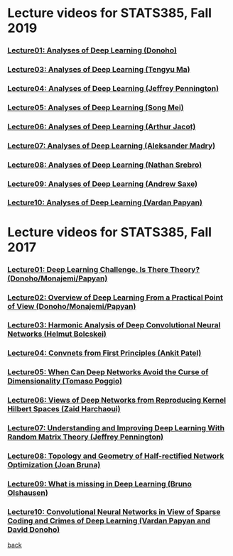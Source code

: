 
# Lecture videos for STATS385, Fall 2019


### [Lecture01: Analyses of Deep Learning (Donoho)]( https://www.youtube.com/watch?v=uEg2Asp2EJo&feature=youtu.be)
### [Lecture03: Analyses of Deep Learning (Tengyu Ma)]( https://www.youtube.com/watch?v=neN9Y7A4Ul0&feature=youtu.be)
### [Lecture04: Analyses of Deep Learning (Jeffrey Pennington)]( https://www.youtube.com/watch?v=dd2LmaDpUas&feature=youtu.be)
### [Lecture05: Analyses of Deep Learning (Song Mei)](https://www.youtube.com/watch?v=7vHr7f3byLc&feature=youtu.be)
### [Lecture06: Analyses of Deep Learning (Arthur Jacot)](https://www.youtube.com/watch?v=GLKY8Zh1VzY&feature=youtu.be)
### [Lecture07: Analyses of Deep Learning (Aleksander Madry)](https://www.youtube.com/watch?v=udrKgIE4cY0&feature=youtu.be)
### [Lecture08: Analyses of Deep Learning (Nathan Srebro)](https://www.youtube.com/watch?v=F9172atHmRs&feature=youtu.be)
### [Lecture09: Analyses of Deep Learning (Andrew Saxe)](https://www.youtube.com/watch?v=tsOpYO8o9gA&feature=youtu.be)
### [Lecture10: Analyses of Deep Learning (Vardan Papyan)](https://www.youtube.com/watch?v=DzWLllhLQjw&feature=youtu.be)




# Lecture videos for STATS385, Fall 2017


### [Lecture01: Deep Learning Challenge. Is There Theory? (Donoho/Monajemi/Papyan)]( https://www.youtube.com/watch?v=KrTqxmS1-L4)

### [Lecture02: Overview of Deep Learning From a Practical Point of View (Donoho/Monajemi/Papyan)](https://www.youtube.com/watch?v=VsBFt_-h5QA)

### [Lecture03: Harmonic Analysis of Deep Convolutional Neural Networks (Helmut Bolcskei)](https://www.youtube.com/watch?v=oCohnBbmpLA)

### [Lecture04: Convnets from First Principles (Ankit Patel)](https://www.youtube.com/watch?v=uIVPo5eyhE0&feature=youtu.be)

### [Lecture05: When Can Deep Networks Avoid the Curse of Dimensionality (Tomaso Poggio)](https://www.youtube.com/watch?v=4yLCuZnhkdI&feature=youtu.be)

### [Lecture06: Views of Deep Networks from Reproducing Kernel Hilbert Spaces (Zaid Harchaoui)](https://www.youtube.com/edit?o=U&video_id=k4zz_MX2Ero)

### [Lecture07: Understanding and Improving Deep Learning With Random Matrix Theory (Jeffrey Pennington)](https://www.youtube.com/watch?v=idiaK-IBdcM&feature=youtu.be)

### [Lecture08: Topology and Geometry of Half-rectified Network Optimization (Joan Bruna)](https://www.youtube.com/watch?v=rBxoRQODJdM&feature=em-upload_owner)

### [Lecture09: What is missing in Deep Learning (Bruno Olshausen)](https://youtu.be/zSm55CZDwq0)

### [Lecture10: Convolutional Neural Networks in View of Sparse Coding and Crimes of Deep Learning (Vardan Papyan and David Donoho)](https://www.youtube.com/watch?v=LwHhMu_7ZB4&feature=youtu.be)


[back](./)
